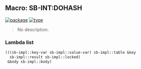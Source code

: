 ## Macro: SB-INT:DOHASH
[![package](https://img.shields.io/badge/Package-SB--INT-5f9ea0.svg?style=social&colorA=999999)](../) [![type](https://img.shields.io/badge/Type-Macro-5f9ea0.svg?style=social&colorA=999999)](../#macro) 

> No description.

### Lambda list
```cl
(((sb-impl::key-var sb-impl::value-var) sb-impl::table &key
  sb-impl::result sb-impl::locked)
 &body sb-impl::body)
```
